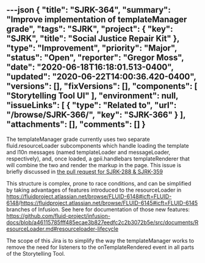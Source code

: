 ---json
{
  "title": "SJRK-364",
  "summary": "Improve implementation of templateManager grade",
  "tags": "SJRK",
  "project": {
    "key": "SJRK",
    "title": "Social Justice Repair Kit"
  },
  "type": "Improvement",
  "priority": "Major",
  "status": "Open",
  "reporter": "Gregor Moss",
  "date": "2020-06-18T16:18:01.513-0400",
  "updated": "2020-06-22T14:00:36.420-0400",
  "versions": [],
  "fixVersions": [],
  "components": [
    "Storytelling Tool UI"
  ],
  "environment": null,
  "issueLinks": [
    {
      "type": "Related to",
      "url": "/browse/SJRK-366/",
      "key": "SJRK-366"
    }
  ],
  "attachments": [],
  "comments": []
}
---
The templateManager grade currently uses two separate fluid.resourceLoader subcomponents which handle loading the template and l10n messages (named templateLoader and messageLoader, respectively), and, once loaded, a gpii.handlebars templateRenderer that will combine the two and render the markup in the page. This issue is briefly discussed in [the pull request for SJRK-288 & SJRK-359](https://github.com/fluid-project/sjrk-story-telling/pull/84#pullrequestreview-431017684)

This structure is complex, prone to race conditions, and can be simplified by taking advantages of features introduced to the resourceLoader in <https://fluidproject.atlassian.net/browse/FLUID-6148#icft=FLUID-6148>/<https://fluidproject.atlassian.net/browse/FLUID-6145#icft=FLUID-6145> branches of Infusion. See here for documentation of those new features:\
<https://github.com/fluid-project/infusion-docs/blob/a46115785fff485ecae3b827eedfc2c2b3072b5e/src/documents/ResourceLoader.md#resourceloader-lifecycle>

The scope of this Jira is to simplify the way the templateManager works to remove the need for listeners to the onTemplateRendered event in all parts of the Storytelling Tool.

        